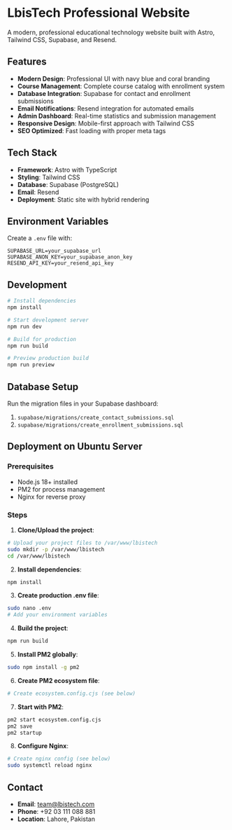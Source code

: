 # LbisTech Professional Website

A modern, professional educational technology website built with Astro, Tailwind CSS, Supabase, and Resend.

## Features

- **Modern Design**: Professional UI with navy blue and coral branding
- **Course Management**: Complete course catalog with enrollment system
- **Database Integration**: Supabase for contact and enrollment submissions
- **Email Notifications**: Resend integration for automated emails
- **Admin Dashboard**: Real-time statistics and submission management
- **Responsive Design**: Mobile-first approach with Tailwind CSS
- **SEO Optimized**: Fast loading with proper meta tags

## Tech Stack

- **Framework**: Astro with TypeScript
- **Styling**: Tailwind CSS
- **Database**: Supabase (PostgreSQL)
- **Email**: Resend
- **Deployment**: Static site with hybrid rendering

## Environment Variables

Create a `.env` file with:

```env
SUPABASE_URL=your_supabase_url
SUPABASE_ANON_KEY=your_supabase_anon_key
RESEND_API_KEY=your_resend_api_key
```

## Development

```bash
# Install dependencies
npm install

# Start development server
npm run dev

# Build for production
npm run build

# Preview production build
npm run preview
```

## Database Setup

Run the migration files in your Supabase dashboard:
1. `supabase/migrations/create_contact_submissions.sql`
2. `supabase/migrations/create_enrollment_submissions.sql`

## Deployment on Ubuntu Server

### Prerequisites
- Node.js 18+ installed
- PM2 for process management
- Nginx for reverse proxy

### Steps

1. **Clone/Upload the project**:
```bash
# Upload your project files to /var/www/lbistech
sudo mkdir -p /var/www/lbistech
cd /var/www/lbistech
```

2. **Install dependencies**:
```bash
npm install
```

3. **Create production .env file**:
```bash
sudo nano .env
# Add your environment variables
```

4. **Build the project**:
```bash
npm run build
```

5. **Install PM2 globally**:
```bash
sudo npm install -g pm2
```

6. **Create PM2 ecosystem file**:
```bash
# Create ecosystem.config.cjs (see below)
```

7. **Start with PM2**:
```bash
pm2 start ecosystem.config.cjs
pm2 save
pm2 startup
```

8. **Configure Nginx**:
```bash
# Create nginx config (see below)
sudo systemctl reload nginx
```

## Contact

- **Email**: team@lbistech.com
- **Phone**: +92 03 111 088 881
- **Location**: Lahore, Pakistan
